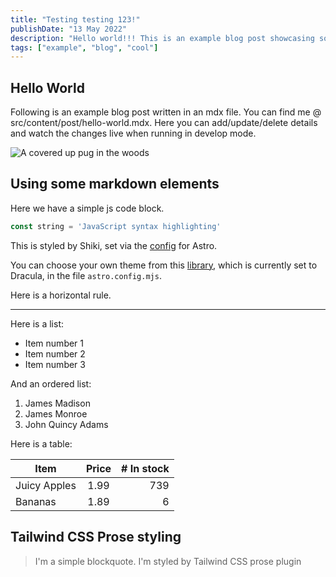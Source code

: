 ```yaml
---
title: "Testing testing 123!"
publishDate: "13 May 2022"
description: "Hello world!!! This is an example blog post showcasing some of the cool stuff Astro Cactus theme can do."
tags: ["example", "blog", "cool"]
---
```


## Hello World

Following is an example blog post written in an mdx file. You can find me @ src/content/post/hello-world.mdx. Here you can add/update/delete details and watch the changes live when running in develop mode.

<Image
	src="https://picsum.photos/id/1025/550/460"
	alt="A covered up pug in the woods"
	width={550}
	height={460}
/>

## Using some markdown elements

Here we have a simple js code block.

```js
const string = 'JavaScript syntax highlighting'
```

This is styled by Shiki, set via the [config](https://docs.astro.build/en/guides/markdown-content/#syntax-highlighting) for Astro.

You can choose your own theme from this [library](https://github.com/shikijs/shiki/blob/main/docs/themes.md#all-themes), which is currently set to Dracula, in the file `astro.config.mjs`.

Here is a horizontal rule.

---

Here is a list:

- Item number 1
- Item number 2
- Item number 3

And an ordered list:

1. James Madison
2. James Monroe
3. John Quincy Adams

Here is a table:

| Item         | Price | # In stock |
| ------------ | :---: | ---------: |
| Juicy Apples | 1.99  |        739 |
| Bananas      | 1.89  |          6 |

## Tailwind CSS Prose styling

> I'm a simple blockquote.
> I'm styled by Tailwind CSS prose plugin